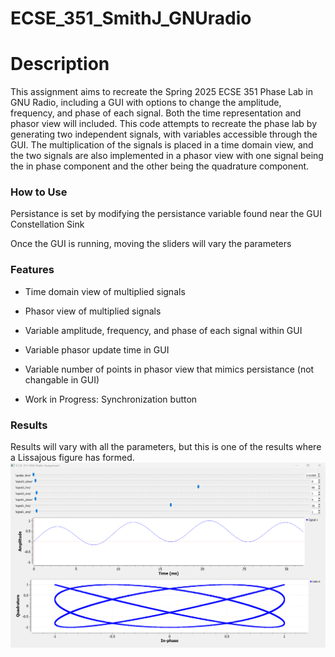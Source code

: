 # ECSE_351_SmithJ_GNUradio

# Description
This assignment aims to recreate the Spring 2025 ECSE 351 Phase Lab in GNU Radio, including a GUI with options to change the amplitude, frequency, and phase of each signal. Both the time representation and phasor view will included.
This code attempts to recreate the phase lab by generating two independent signals, with variables accessible through the GUI. The multiplication of the signals is placed in a time domain view, and the two signals are also implemented in a phasor view with one signal being the in phase component and the other being the quadrature component.

### How to Use
Persistance is set by modifying the persistance variable found near the GUI Constellation Sink

Once the GUI is running, moving the sliders will vary the parameters

### Features
- Time domain view of multiplied signals
- Phasor view of multiplied signals
- Variable amplitude, frequency, and phase of each signal within GUI
- Variable phasor update time in GUI
- Variable number of points in phasor view that mimics persistance (not changable in GUI)

- Work in Progress: Synchronization button

### Results
Results will vary with all the parameters, but this is one of the results where a Lissajous figure has formed.
![Image](ecse351_gnuRadioOutput.png)
